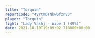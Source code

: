 ```yaml
---
title: "Torquin"
reportCode: "4yrtmDTNkwGfznvJ"
player: "Torquin"
fight: "Lady Vashj - Wipe 1 (49%)"
date: 2021-10-10T19:09:02.718000+00:00
---
```

